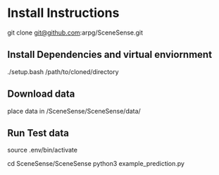 # Install Instructions

git clone git@github.com:arpg/SceneSense.git

## Install Dependencies and virtual enviornment
./setup.bash /path/to/cloned/directory

## Download data

<link>

place data in /SceneSense/SceneSense/data/
## Run Test data

source .env/bin/activate

cd SceneSense/SceneSense
python3 example_prediction.py
